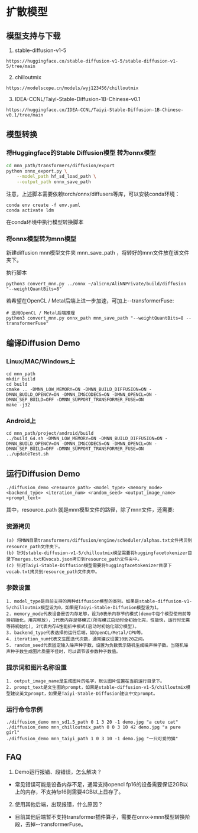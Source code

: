 # 扩散模型

## 模型支持与下载

1. stable-diffusion-v1-5
```
https://huggingface.co/stable-diffusion-v1-5/stable-diffusion-v1-5/tree/main
```
2. chilloutmix
```
https://modelscope.cn/models/wyj123456/chilloutmix
```
3. IDEA-CCNL/Taiyi-Stable-Diffusion-1B-Chinese-v0.1
```
https://huggingface.co/IDEA-CCNL/Taiyi-Stable-Diffusion-1B-Chinese-v0.1/tree/main
```
## 模型转换
### 将Huggingface的Stable Diffusion模型 转为onnx模型
```sh
cd mnn_path/transformers/diffusion/export
python onnx_export.py \
    --model_path hf_sd_load_path \
    --output_path onnx_save_path
```
注意，上述脚本需要依赖torch/onnx/diffusers等库，可以安装conda环境：
```
conda env create -f env.yaml
conda activate ldm
```
在conda环境中执行模型转换脚本

### 将onnx模型转为mnn模型
新建diffusion mnn模型文件夹 mnn_save_path ，将转好的mnn文件放在该文件夹下。

执行脚本
```
python3 convert_mnn.py ../onnx ~/alicnn/AliNNPrivate/build/diffusion "--weightQuantBits=8"
```

若希望在OpenCL / Metal后端上进一步加速，可加上--transformerFuse:
```
# 适用OpenCL / Metal后端推理
python3 convert_mnn.py onnx_path mnn_save_path "--weightQuantBits=8 --transformerFuse"
```

## 编译Diffusion Demo
### Linux/MAC/Windows上
```
cd mnn_path
mkdir build
cd build
cmake .. -DMNN_LOW_MEMORY=ON -DMNN_BUILD_DIFFUSION=ON -DMNN_BUILD_OPENCV=ON -DMNN_IMGCODECS=ON -DMNN_OPENCL=ON -DMNN_SEP_BUILD=OFF -DMNN_SUPPORT_TRANSFORMER_FUSE=ON
make -j32
```
### Android上
```
cd mnn_path/project/android/build
../build_64.sh -DMNN_LOW_MEMORY=ON -DMNN_BUILD_DIFFUSION=ON -DMNN_BUILD_OPENCV=ON -DMNN_IMGCODECS=ON -DMNN_OPENCL=ON -DMNN_SEP_BUILD=OFF -DMNN_SUPPORT_TRANSFORMER_FUSE=ON
../updateTest.sh
```
## 运行Diffusion Demo
```
./diffusion_demo <resource_path> <model_type> <memory_mode> <backend_type> <iteration_num> <random_seed> <output_image_name> <prompt_text>
```
其中，resource_path 就是mnn模型文件的路径，除了mnn文件，还需要:
### 资源拷贝
```
(a) 将MNN目录transformers/diffusion/engine/scheduler/alphas.txt文件拷贝到resource_path文件夹下。
(b) 针对stable-diffusion-v1-5/chilloutmix模型需要将huggingfacetokenizer目录下merges.txt和vocab.json拷贝到resource_path文件夹中。
(c) 针对Taiyi-Stable-Diffusion模型需要将huggingfacetokenizer目录下vocab.txt拷贝到resource_path文件夹中。
```
### 参数设置
```
1. model_type是目前支持的两种diffusion模型的类别。如果是stable-diffusion-v1-5/chilloutmix模型设为0，如果是Taiyi-Stable-Diffusion模型设为1。
2. memory_mode代表设备是否内存足够，设为0表示内存节约模式(demo中每个模型使用前等待初始化，用完释放)，1代表内存足够模式(所有模式启动时全初始化完，性能快，运行时无需等待初始化), 2代表内存&性能折中模式(启动时初始化部分模型)。
3. backend_type代表选择的运行后端，如OpenCL/Metal/CPU等。
4. iteration_num代表文生图迭代次数，通常建议设置10到20之间。
5. random_seed代表固定输入噪声种子数，设置为负数表示随机生成噪声种子数。当随机噪声种子数生成图片质量不佳时，可以调节该参数种子数值。

```
### 提示词和图片名称设置
```
1. output_image_name是生成图片的名字，默认图片位置在当前运行目录下。
2. prompt_text是文生图的prompt，如果是stable-diffusion-v1-5/chilloutmix模型建议英文prompt，如果是Taiyi-Stable-Diffusion建议中文prompt。
```
### 运行命令示例
```
./diffusion_demo mnn_sd1.5_path 0 1 3 20 -1 demo.jpg "a cute cat"
./diffusion_demo mnn_chilloutmix_path 0 0 3 10 42 demo.jpg "a pure girl"
./diffusion_demo mnn_taiyi_path 1 0 3 10 -1 demo.jpg "一只可爱的猫"
```
## FAQ
1. Demo运行报错、段错误，怎么解决？
- 常见错误可能是设备内存不足，通常支持opencl fp16的设备需要保证2GB以上的内存，不支持fp16则需要4GB以上显存了。
2. 使用其他后端，出现报错，什么原因？
- 目前其他后端暂不支持transformer插件算子，需要在onnx->mnn模型转换阶段，去掉--transformerFuse。
